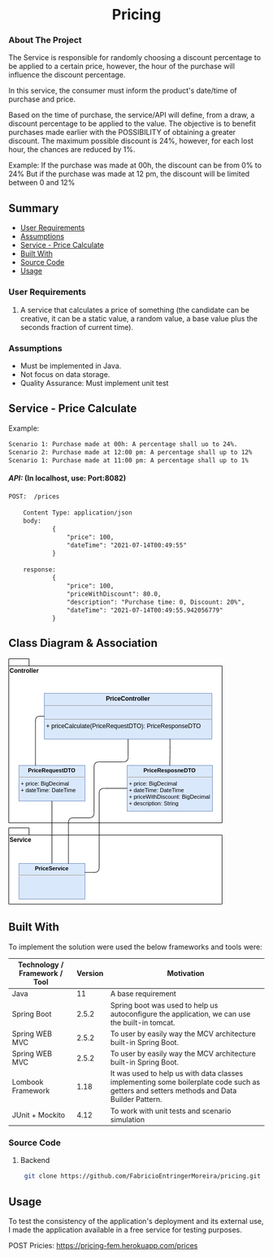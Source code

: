 <br />
<p align="center">
<h1 align="center">Pricing</h1>



<!-- ABOUT THE PROJECT -->
### About The Project

The Service is responsible for randomly choosing a discount percentage to be applied to a certain price, however, the hour of the purchase will influence the discount percentage.

In this service, the consumer must inform the product's date/time of purchase and price.

Based on the time of purchase, the service/API will define, from a draw, a discount percentage to be applied to the value. The objective is to benefit purchases made earlier with the POSSIBILITY of obtaining a greater discount.
The maximum possible discount is 24%, however, for each lost hour, the chances are reduced by 1%.

Example: If the purchase was made at 00h, the discount can be from 0% to 24%
But if the purchase was made at 12 pm, the discount will be limited between 0 and 12%


## Summary

- [User Requirements](#user-requirements)
- [Assumptions](#assumptions)
- [Service - Price Calculate](#service---price-calculate)
- [Built With](#built-with)
- [Source Code](#source-code)
- [Usage](#usage)
    
### User Requirements

1) A service that calculates a price of something (the candidate can be creative, it can be a static
value, a random value, a base value plus the seconds fraction of current time).
   
### Assumptions

- Must be implemented in Java.
- Not focus on data storage. 
- Quality Assurance: Must implement unit test


## Service - Price Calculate

Example:
    
    Scenario 1: Purchase made at 00h: A percentage shall uo to 24%.
    Scenario 2: Purchase made at 12:00 pm: A percentage shall up to 12%
    Scenario 1: Purchase made at 11:00 pm: A percentage shall up to 1%


#### *API:*  (In localhost, use: Port:8082)
        
    POST:  /prices

        Content Type: application/json
        body:   
                {
                    "price": 100,
                    "dateTime": "2021-07-14T00:49:55"
                }

        response:
                {
                    "price": 100,
                    "priceWithDiscount": 80.0,
                    "description": "Purchase time: 0, Discount: 20%",
                    "dateTime": "2021-07-14T00:49:55.942056779"
                }    


## Class Diagram & Association

![alt text](https://github.com/FabricioEntringerMoreira/pricing/blob/main/docs/img/class-diagram-pricing.png)


## Built With

To implement the solution were used the below frameworks and tools were:

| Technology / Framework / Tool | Version | Motivation |
| --- | --- | --- |
| Java | 11 | A base requirement |
| Spring Boot | 2.5.2 | Spring boot was used to help us autoconfigure the application, we can use the built-in tomcat. |
| Spring WEB MVC | 2.5.2 | To user by easily way the MCV architecture built-in Spring Boot.  |
| Spring WEB MVC | 2.5.2 | To user by easily way the MCV architecture built-in Spring Boot.  |
| Lombook Framework | 1.18 | It was used to help us with data classes implementing some boilerplate code such as getters and setters methods and Data Builder Pattern. |
| JUnit + Mockito  | 4.12 | To work with unit tests and scenario simulation |


### Source Code

1. Backend
   ```sh
    git clone https://github.com/FabricioEntringerMoreira/pricing.git
   ```


## Usage

To test the consistency of the application's deployment and its external use, I made the application available in a free service for testing purposes.

POST Pricies: https://pricing-fem.herokuapp.com/prices


